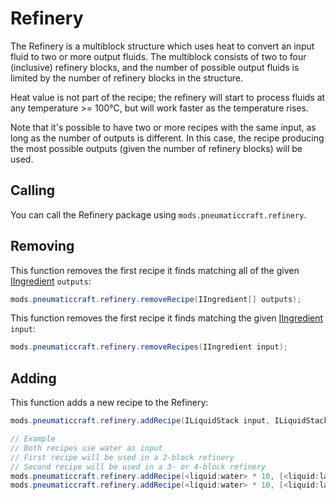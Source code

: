 # Refinery

The Refinery is a multiblock structure which uses heat to convert an input fluid to two or more output fluids.  The multiblock consists of two to four (inclusive) refinery blocks, and the number of possible output fluids is limited by the number of refinery blocks in the structure.

Heat value is not part of the recipe; the refinery will start to process fluids at any temperature >= 100°C, but will work faster as the temperature rises.

Note that it's possible to have two or more recipes with the same input, as long as the number of outputs is different.  In this case, the recipe producing the most possible outputs (given the number of refinery blocks) will be used.

## Calling

You can call the Refinery package using `mods.pneumaticcraft.refinery`.

## Removing

This function removes the first recipe it finds matching all of the given [IIngredient](/Vanilla/Variable_Types/IIngredient/) `outputs`:

```java
mods.pneumaticcraft.refinery.removeRecipe(IIngredient[] outputs);
```

This function removes the first recipe it finds matching the given [IIngredient](/Vanilla/Variable_Types/IIngredient/) `input`:

```java
mods.pneumaticcraft.refinery.removeRecipes(IIngredient input);
```

## Adding

This function adds a new recipe to the Refinery:

```java
mods.pneumaticcraft.refinery.addRecipe(ILiquidStack input, ILiquidStack[] outputs);

// Example
// Both recipes use water as input
// First recipe will be used in a 2-block refinery
// Second recipe will be used in a 3- or 4-block refinery
mods.pneumaticcraft.refinery.addRecipe(<liquid:water> * 10, [<liquid:lava> * 2, <liquid:oil> * 5]);
mods.pneumaticcraft.refinery.addRecipe(<liquid:water> * 10, [<liquid:lava> * 2, <liquid:oil> * 5, <liquid:lpg> * 2]);
```
